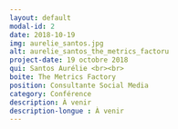 ```yaml
---
layout: default
modal-id: 2
date: 2018-10-19
img: aurelie_santos.jpg
alt: aurelie_santos_the_metrics_factoru
project-date: 19 octobre 2018
qui: Santos Aurélie <br><br>
boite: The Metrics Factory
position: Consultante Social Media
category: Conférence
description: À venir
description-longue : À venir
---
```

